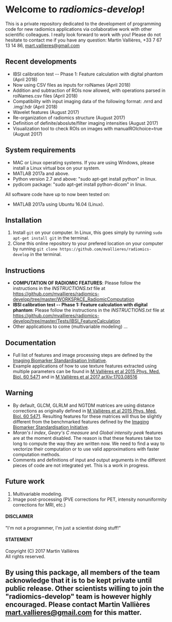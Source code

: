 # Welcome to _radiomics-develop_!

This is a private repository dedicated to the development of programming code for new radiomics applications via collaborative work with other scientific colleagues. I really look forward to work with you! Please do not hesitate to contact me if you have any question: Martin Vallières, +33 7 67 13 14 86, mart.vallieres@gmail.com

## Recent developments
- IBSI calibration test -- Phase 1: Feature calculation with digital phantom (April 2018)
- Now using CSV files as inputs for roiNames (April 2018)
- Addition and subtraction of ROIs now allowed, with operations parsed in roiNames.csv files (April 2018)
- Compatibility with input imaging data of the following format: .nrrd and .img/.hdr (April 2018)
- Wavelet features (August 2017)
- Re-organization of radiomics structure (August 2017)
- Definition of definite/aboslute/filter imaging intensities (August 2017)
- Visualization tool to check ROIs on images with manualROIchoice=true (August 2017)

## System requirements
- MAC or Linux operating systems. If you are using Windows, please install a Linux virtual box on your system.
- MATLAB 2017a and above.
- Python version 2.7 and above: "sudo apt-get install python" in linux.
- pydicom package: "sudo apt-get install python-dicom" in linux.

All software code have up to now been tested on: 
- MATLAB 2017a using Ubuntu 16.04 (Linux).

## Installation
1. Install `git` on your computer. In Linux, this goes simply by running `sudo apt-get install git` in the terminal.
2. Clone this online repository to your prefered location on your computer by running `git clone https://github.com/mvallieres/radiomics-develop` in the terminal. 

## Instructions
- **COMPUTATION OF RADIOMIC FEATURES**: Please follow the instructions in the _INSTRUCTIONS.txt_ file at <https://github.com/mvallieres/radiomics-develop/tree/master/WORKSPACE_RadiomicComputation>
- **IBSI calibration test -- Phase 1: Feature calculation with digital phantom**: Please follow the instructions in the _INSTRUCTIONS.txt_ file at <https://github.com/mvallieres/radiomics-develop/tree/master/Tests/IBSI_FeatureCalculation>
- Other applications to come (multivariable modeling) ...

## Documentation
- Full list of features and image processing steps are defined by the [Imaging Biomarker Standardisation Initiative](https://arxiv.org/abs/1612.07003).
- Example applications of how to use texture features extracted using multiple parameters can be found in [M Vallières et al 2015 Phys. Med. Biol. 60 5471](https://doi.org/10.1088/0031-9155/60/14/5471) and in [M Vallières et al 2017 arXiv:1703.08516](https://arxiv.org/abs/1703.08516)

## Warning
- By default, GLCM, GLRLM and NGTDM matrices are using distance corrections as originally defined in [M Vallières et al 2015 Phys. Med. Biol. 60 5471](https://doi.org/10.1088/0031-9155/60/14/5471). Resulting features for these matrices will thus be slightly different from the benchmarked features defined by the [Imaging Biomarker Standardisation Initiative](https://arxiv.org/abs/1612.07003). 
- _Moran's I index_, _Geary's C measure_ and _Global intensity peak_ features  are at the moment disabled. The reason is that these features take too long to compute the way they are written now. We need to find a way to vectorize their computation or to use valid approximations with faster computation methods. 
- Comments and definitions of input and output arguments in the different pieces of code are not integrated yet. This is a work in progress.

## Future work
1. Multivariable modeling.
2. Image post-processing (PVE corrections for PET, intensity nonuniformity corrections for MRI, etc.)

#### DISCLAIMER
"I'm not a programmer, I'm just a scientist doing stuff!"

#### STATEMENT
Copyright (C) 2017  Martin Vallières  
All rights reserved.

 By using this package, all members of the team acknowledge that it is to be 
 kept private until public release. Other scientists willing to join the 
 "radiomics-develop" team is however highly encouraged. Please contact 
 Martin Vallières mart.vallieres@gmail.com for this matter.
 -------------------------------------------
